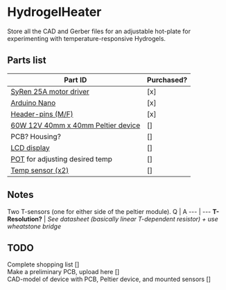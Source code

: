 # HydrogelHeater
Store all the CAD and Gerber files for an adjustable hot-plate for experimenting with temperature-responsive Hydrogels.

## Parts list 

 **Part ID** | **Purchased?** 
 --- | --- 
 [SyRen 25A motor driver](https://www.dimensionengineering.com/products/syren25) | [x] 
 [Arduino Nano](https://www.amazon.co.uk/ELEGOO-Arduino-board-ATmega328P-compatible/dp/B072BMYZ18/ref=sr_1_3?dchild=1&keywords=arduino+nano&qid=1590747636&sr=8-3) | [x]
 [Header-pins (M/F)](https://www.amazon.co.uk/Aussel-Pieces-Breakaway-Connector-Arduino-PIN-2-20PCS/dp/B01M69EA9O/ref=sr_1_1?crid=1W9OODQ4FMUPW&dchild=1&keywords=header+pins&qid=1590747683&sprefix=header+%2Caps%2C150&sr=8-1) | [x]
 [60W 12V 40mm x 40mm Peltier device](https://www.banggood.com/TEC1-12706-40x40mm-Thermoelectric-Cooler-Peltier-Plate-Module-12V-60W-p-74295.html?rmmds=search&cur_warehouse=UK) | []
 PCB? Housing? | []
 [LCD display](https://www.amazon.co.uk/IZOKEE-Display-SSD1306-Raspberry-White-IIC/dp/B076PNP2VD/ref=sr_1_16?dchild=1&keywords=lcd%2Bdisplay&qid=1590750260&sr=8-16&th=1) | []
 [POT](https://uk.banggood.com/3590S-2-103L-10K-Ohm-BOURNS-Rotary-Wirewound-Precision-Potentiometer-Pot-10-Turn-p-1026632.html?rmmds=search&cur_warehouse=CN) for adjusting desired temp | []
 [Temp sensor (x2)](https://uk.rs-online.com/web/p/platinum-resistance-temperature-sensors/3629913/) | []

 
 ## Notes
 
Two T-sensors (one for either side of the peltier module).
Q | A
--- | ---
**T-Resolution?** | *See datasheet (basically linear T-dependent resistor) + use wheatstone bridge*

## TODO
Complete shopping list []\
Make a preliminary PCB, upload here []\
CAD-model of device with PCB, Peltier device, and mounted sensors []

